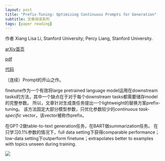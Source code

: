 ```yaml
---
layout: post
title: "Prefix-Tuning: Optimizing Continuous Prompts for Generation"
subtitle: 文章阅读系列
tags: [paper reading]
---
```


作者 Xiang Lisa Li, Stanford University; Percy Liang, Stanford University.

[arXiv首页](https://arxiv.org/abs/2101.00190)

[pdf](https://arxiv.org/pdf/2101.00190.pdf)

[代码](https://github.com/XiangLi1999/PrefixTuning)

（连续）Prompt的开山之作。

finetune作为一个有效将large pretrained language model运用在downstream tasks的方法，其中一个缺点在于对于每个downstream tasks都需要储存model的完整参数。
所以，文章针对生成类任务提出一个lightweight的替换方案prefix-tuning。
该方法固定大部分模型参数，只优化参数较少的*continuous task-specific* vector，该vector被称作prefix。

在GPT-2做table-to-text generation任务，在BART做summarization任务。
在只学习0.1%参数的情况下，full data setting下获得comparable performance；low-data setting下outperform finetune；extrapolates better to examples with topics unseen during training.

<img src="{{ 'assets/paper_img/prefix-1.png' | relative_url }}"/>